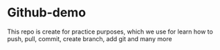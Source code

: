 # Github-demo

This repo is create for practice purposes, which we use for learn how to push, pull, commit, create branch, add git  and many more
